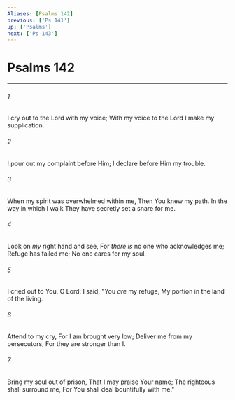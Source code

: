 ```yaml
---
Aliases: [Psalms 142]
previous: ['Ps 141']
up: ['Psalms']
next: ['Ps 143']
---
```

# Psalms 142

***


###### 1 
I cry out to the Lord with my voice; With my voice to the Lord I make my supplication. 

###### 2 
I pour out my complaint before Him; I declare before Him my trouble. 

###### 3 
When my spirit was overwhelmed within me, Then You knew my path. In the way in which I walk They have secretly set a snare for me. 

###### 4 
Look on _my_ right hand and see, For _there is_ no one who acknowledges me; Refuge has failed me; No one cares for my soul. 

###### 5 
I cried out to You, O Lord: I said, "You _are_ my refuge, My portion in the land of the living. 

###### 6 
Attend to my cry, For I am brought very low; Deliver me from my persecutors, For they are stronger than I. 

###### 7 
Bring my soul out of prison, That I may praise Your name; The righteous shall surround me, For You shall deal bountifully with me."
